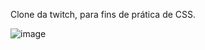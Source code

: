 Clone da twitch, para fins de prática de CSS.


![image](https://user-images.githubusercontent.com/101814171/204605071-f7e54958-2e64-46a5-8bc4-e3201f795eb6.png)

